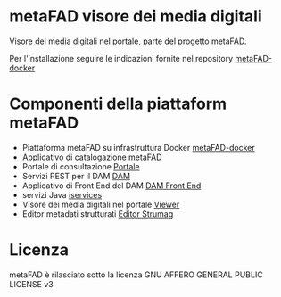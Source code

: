 # metaFAD visore dei media digitali
Visore dei media digitali nel portale, parte del progetto metaFAD.

Per l'installazione seguire le indicazioni fornite nel repository [metaFAD-docker](https://github.com/ICARICCU-Polodigitaleistitutinapoletani/metaFAD-docker)

# Componenti della piattaform metaFAD
- Piattaforma metaFAD su infrastruttura Docker [metaFAD-docker](https://github.com/ICARICCU-Polodigitaleistitutinapoletani/metaFAD-docker)
- Applicativo di catalogazione [metaFAD](https://github.com/ICARICCU-Polodigitaleistitutinapoletani/metaFAD)
- Portale di consultazione [Portale](https://github.com/ICARICCU-Polodigitaleistitutinapoletani/metaFAD-portale)
- Servizi REST per il DAM [DAM](https://github.com/ICARICCU-Polodigitaleistitutinapoletani/metaFAD-dam)
- Applicativo di Front End del DAM [DAM Front End](https://github.com/ICARICCU-Polodigitaleistitutinapoletani/metaFAD-dam-fe)
- servizi Java [iservices](https://github.com/ICARICCU-Polodigitaleistitutinapoletani/metaFAD-iservices)
- Visore dei media digitali nel portale [Viewer](https://github.com/ICARICCU-Polodigitaleistitutinapoletani/metaFAD-portale-viewer)
- Editor metadati strutturati [Editor Strumag](https://github.com/ICARICCU-Polodigitaleistitutinapoletani/metaFAD-strumag)

# Licenza
metaFAD è rilasciato sotto la licenza GNU AFFERO GENERAL PUBLIC LICENSE v3
